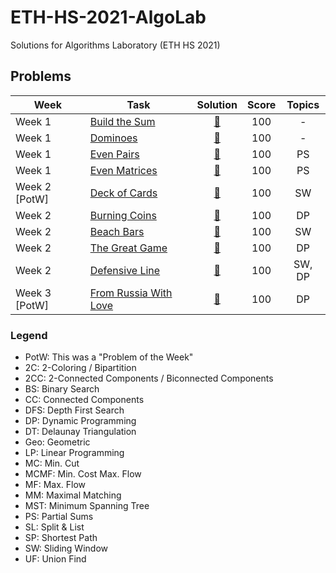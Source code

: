 # ETH-HS-2021-AlgoLab
Solutions for Algorithms Laboratory (ETH HS 2021)

## Problems

|Week|Task|Solution|Score|Topics| 
|-----|-----|:---:|:---:|:---:|
| Week 1 | [Build the Sum](Week%201/Build%20the%20Sum/build_the_sum.pdf) | [:page_with_curl:]("Week%201"/Build%20the%20Sum/src/main.cpp) | 100 | - |
| Week 1 | [Dominoes](Week%201/Dominoes/dominoes.pdf) | [:page_with_curl:]("Week%201"/Dominoes/src/main.cpp) | 100 | - |
| Week 1 | [Even Pairs](Week%201/Even%20Pairs/even_pairs.pdf) | [:page_with_curl:]("Week%201"/Even%20Pairs/src/main.cpp) | 100 | PS |
| Week 1 | [Even Matrices](Week%201/Even%20Matrices/even_matrices.pdf) | [:page_with_curl:]("Week%201"/Even%20Matrices/src/main.cpp) | 100 | PS |
| Week 2 [PotW] | [Deck of Cards](Week%202/[PotW]%20Deck%20of%20Cards/deck_of_cards.pdf) | [:page_with_curl:]("Week%202"/[PotW]%20Deck%20of%20Cards/src/main.cpp) | 100 | SW |
| Week 2 | [Burning Coins](Week%202/Burning%20Coins/burning_coins.pdf) | [:page_with_curl:]("Week%202"/Burning%20Coins/src/main.cpp) | 100 | DP |
| Week 2 | [Beach Bars](Week%202/Beach%20Bars/beach_bars.pdf) | [:page_with_curl:]("Week%202"/Beach%20Bars/src/main.cpp) | 100 | SW |
| Week 2 | [The Great Game](Week%202/The%20Great%20Game/the_great_game.pdf) | [:page_with_curl:]("Week%202"/The%20Great%20Game/src/main.cpp) | 100 | DP |
| Week 2 | [Defensive Line](Week%202/Defensive%20Line/defensive_line.pdf) | [:page_with_curl:]("Week%202"/Defensive%20Line/src/main.cpp) | 100 | SW, DP |
| Week 3 [PotW] | [From Russia With Love](Week%203/[PotW]%20From%20Russia%20With%20Love/from_russia_with_love.pdf) | [:page_with_curl:]("Week%203"/[PotW]%20From%20Russia%20With%20Love/src/main.cpp) | 100 | DP |

### Legend
- PotW: This was a "Problem of the Week"
- 2C: 2-Coloring / Bipartition
- 2CC: 2-Connected Components / Biconnected Components
- BS: Binary Search
- CC: Connected Components
- DFS: Depth First Search
- DP: Dynamic Programming
- DT: Delaunay Triangulation
- Geo: Geometric
- LP: Linear Programming
- MC: Min. Cut
- MCMF: Min. Cost Max. Flow
- MF: Max. Flow
- MM: Maximal Matching
- MST: Minimum Spanning Tree
- PS: Partial Sums
- SL: Split & List
- SP: Shortest Path
- SW: Sliding Window
- UF: Union Find
